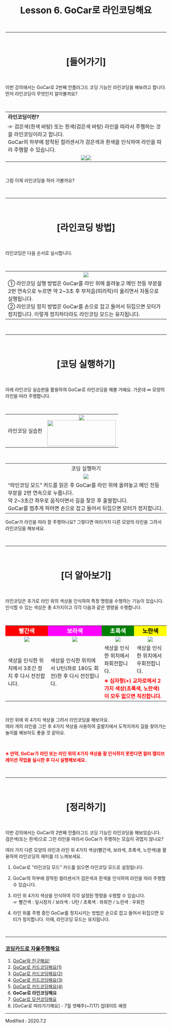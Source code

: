 <br>

<div align="center">
    <h1>Lesson 6. GoCar로 라인코딩해요</h1>
</div>

<br>

---

<br>


<div align="center">
    <h1>[들어가기]</h1>
</div>

<br>

이번 강의에서는 GoCar로 2번째 언플러그드 코딩 기능인 라인코딩을 해보려고 합니다. <br>
먼저 라인코딩이 무엇인지 알아볼까요?



<br>


<div align="center">
    <table>
        <tr>
            <td>
                <div align="left"><b>라인코딩이란?</b></div>
            </td>
        </tr>
        <tr>
            <td>
                <div align="left">☞	검은색(흰색 바탕) 또는 흰색(검은색 바탕) 라인을 따라서 주행하는 것을 라인코딩이라고 합니다. <br>
                GoCar의 하부에 장착된 컬러센서가 검은색과 흰색을 인식하여 라인을 따라 주행할 수 있습니다.
                </div>
            </td>
        </tr>
        <tr>
            <td>
                <div align="center">
                    <img src="images/image1.png"><img src="images/image2.png">
                </div>
            </td>
        </tr>
    </table>
</div>

<br>

그럼 이제 라인코딩을 하러 가볼까요?

<Br>

---

<br>


<div align="center">
    <h1>[라인코딩 방법]</h1>
</div>

<br>

라인코딩은 다음 순서로 실시합니다.

<br>

<div align="center">
    <table>
        <tr>
            <td>
                <div align="center"><img src="images/image3.png"></div>
            </td>
        </tr>
        <tr>
            <td>
                <div align="left">① 라인코딩 실행 방법은 GoCar를 라인 위에 올려놓고 메인 전등 부분을 2번 연속으로 누르면 약 2~3초 후 부저음(띠리릭)이 울리면서 자동으로 실행됩니다.<br>
                ② 라인코딩 정지 방법은 GoCar를 손으로 잡고 들어서 뒤집으면 모터가 정지합니다. 이렇게 정지하더라도 라인코딩 모드는 유지됩니다.
                </div>
            </td>
        </tr>
    </table>
</div>

<br>

---

<br>

<div align="center">
    <h1>[코딩 실행하기]</h1>
</div>

<br>

아래 라인코딩 실습판을 활용하여 GoCar로 라인코딩을 해볼 거예요. 가운데 ∞ 모양의 라인을 따라 주행합니다.

<br>

<div align="center">
    <table>
        <tr>
            <td>
                <div align="center">라인코딩 실습판</div>
            </td>
            <td>
                <div align="center"><img src="images/image4.jpg"><br>
                <a href="images/[Lesson6]GoCar_라인코딩실습판.pdf"><img src="images/image5.png" height="80" width="214" ></a></div>
            </td>
        </tr>
    </table>
</div>

<br>

<div align="center">
    <table>
        <tr>
            <td>
                <div align="center">코딩 실행하기
                </div>
            </td>
        </tr>
        <tr>
            <td>
                <div align="center"><img src="images/image6.png"></div>
            </td>
        </tr>
        <tr>
            <td>
                <div align="left">“라인코딩 모드” 카드를 읽은 후 GoCar를 라인 위에 올려놓고 메인 전등 부분을 2번 연속으로 누릅니다. <br>
                약 2~3초간 좌우로 움직이면서 길을 찾은 후 출발합니다. <br>
                GoCar를 멈추게 하려면 손으로 잡고 들어서 뒤집으면 모터가 정지합니다.
                </div>
            </td>
        </tr>
    </table>
</div>



GoCar가 라인을 따라 잘 주행하나요? 그렇다면 여러가지 다른 모양의 라인을 그려서 라인코딩을 해보세요.

<br>


---

<br>

<div align="center">
    <h1>[더 알아보기]</h1>
</div>

<br>

라인코딩은 추가로 라인 위의 색상을 인식하여 특정 명령을 수행하는 기능이 있습니다.<br> 인식할 수 있는 색상은 총 4가지이고 각각 다음과 같은 명령을 수행합니다.

<br>

<div align="center">
    <table>
        <tr>
            <td bgcolor="red">
                <div align="center"><font color="white" size="4"><b>빨간색</b></font></div>
            </td>
            <td bgcolor="magenta">
                <div align="center"><font color="white" size="4"><b>보라색</b></font></div>
            </td>
            <td bgcolor="green">
                <div align="center"><font color="white" size="4"><b>초록색</b></font></div>
            </td>
            <td bgcolor="yellow">
                <div align="center"><font color="black" size="4"><b>노란색</b></font></div>
            </td>
        </tr>
        <tr>
            <td>
                <div align="center">
                <img src="images/image7.png"></div>
            </td>
            <td>
                <div align="center">
                <img src="images/image8.png">
                </div>
            </td>
            <td>
                <div align="center">
                <img src="images/image9.png">
                </div>
            </td>
            <td>
                <div align="center">
                <img src="images/image10.png">
                </div>
            </td>
        </tr>
        <tr>
            <td rowspan="2">색상을 인식한 위치에서 3초간 정지 후 다시 전진합니다.
            </td>
            <td rowspan="2">색상을 인식한 위치에서 U턴(좌로 180도 회전)한 후 다시 전진합니다.
            </td>
            <td>색상을 인식한 위치에서 좌회전합니다.
            </td>
            <td>색상을 인식한 위치에서 우회전합니다.
            </td>
        </tr>
        <tr>
            <td colspan="2"><font color="red"><b>※ 십자형(+) 교차로에서 2가지 색상(초록색, 노란색)이 모두 없으면 직진합니다.</b></font>
            </td>
        </tr>
    </table>
</div>

<br>

라인 위에 위 4가지 색상을 그려서 라인코딩을 해보아요. <br>
여러 개의 라인을 그린 후 4가지 색상을 사용하여 출발지에서 도착지까지 길을 찾아가는 놀이를 해보아도 좋을 것 같아요.

<br>

<font color="red"><b>※ 만약, GoCar가 라인 또는 라인 위의 4가지 색상을 잘 인식하지 못한다면 컬러 캘리브레이션 작업을 실시한 후 다시 실행해보세요.</b></font>

<br>

---

<br>

<div align="center">
    <h1>[정리하기]</h1>
</div>

<br>

이번 강의에서는 GoCar의 2번째 언플러그드 코딩 기능인 라인코딩을 해보았습니다. <br>
검은색(또는 흰색)으로 그린 라인을 따라서 GoCar가 주행하는 모습이 귀엽지 않나요?<Br>

여러 가지 다른 모양의 라인과 라인 위 4가지 색상(빨간색, 보라색, 초록색, 노란색)을 활용하여 라인코딩의 재미를 더 느껴보세요.



1. GoCar로 “라인코딩 모드” 카드를 읽으면 라인코딩 모드로 설정됩니다.

2. GoCar의 하부에 장착된 컬러센서가 검은색과 흰색을 인식하여 라인을 따라 주행할 수 있습니다.

3. 라인 위 4가지 색상을 인식하여 각각 설정된 명령을 수행할 수 있습니다.<br>
    ☞	빨간색 : 일시정지 / 보라색 : U턴 / 초록색 : 좌회전 / 노란색 : 우회전

4. 라인 위를 주행 중인 GoCar를 정지시키는 방법은 손으로 잡고 들어서 뒤집으면 모터가 정지합니다. 이때, 라인코딩 모드는 유지됩니다.

<br>

---

### [코딩카드로 자율주행해요](../)

 1. [GoCar와 친구해요!](../lesson1)
 2. [GoCar로 카드코딩해요(1)](../lesson2)
 3. [GoCar로 카드코딩해요(2)](../lesson3)
 4. [GoCar로 카드코딩해요(3)](../lesson4)
 5. [GoCar로 카드코딩해요(4)](../lesson5)
 6. **GoCar로 라인코딩해요**
 7. [GoCar로 모션코딩해요](../lesson7)
 8. [GoCar로 따라가기해요] - 7월 셋째주(~7/17) 업데이트 예정

---

Modified : 2020.7.2